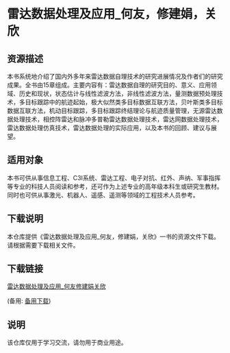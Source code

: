# 雷达数据处理及应用_何友，修建娟，关欣

## 资源描述

本书系统地介绍了国内外多年来雷达数据自理技术的研究进展情况及作者们的研究成果。全书由15章组成。主要内容有：雷达数据自理的研究目的、意义、应用领域、历史和现状，状态估计与线性滤波方法，非线性滤波方法，量测数据预处理技术，多目标跟踪中的航迹起始，极大似然类多目标数据互联方法，贝叶斯类多目标数据互联方法，机动目标跟踪，多目标跟踪终结理论与航迹质量管理，无源雷达数据处理技术，相控阵雷达和脉冲多普勒雷达数据处理技术，雷达网数据处理技术，雷达数据处理仿真技术，雷达数据处理的实际应用，以及本书的回顾、建议与展望。

## 适用对象

本书可供从事信息工程、C3I系统、雷达工程、电子对抗、红外、声纳、军事指挥等专业的科技人员阅读和参考，还可作为上述专业的高年级本科生或研究生教材。同时也可供从事激光、机器人、遥感、遥测等领域的工程技术人员参考。

## 下载说明

本仓库提供《雷达数据处理及应用_何友，修建娟，关欣》一书的资源文件下载。请根据需要下载相关文件。

## 下载链接
[雷达数据处理及应用_何友修建娟关欣](https://pan.quark.cn/s/39a651587fde) 

(备用: [备用下载](https://pan.baidu.com/s/1hY-c20vufl0tvYjqY_tGzw?pwd=1234))

## 说明

该仓库仅用于学习交流，请勿用于商业用途。
